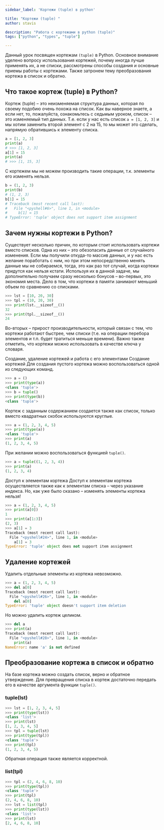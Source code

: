 ```yaml
---
sidebar_label: 'Кортежи (tuple) в python'

title: "Кортежи (tuple) "
author: stavis

description: "Работа с кортежами в python (tuple)"
tags: ["python", "types", "tuple"]

---
```

Данный урок посвящен кортежам `(tuple)` в Python. Основное внимание уделено вопросу использования кортежей, почему иногда лучше применять их, а не списки, рассмотрены способы создания и основные приемы работы с кортежами. Также затронем тему преобразования кортежа в список и обратно.

## Что такое кортеж (tuple) в Python?

Кортеж (tuple) – это неизменяемая структура данных, которая по своему подобию очень похожа на список. Как вы наверное знаете, а если нет, то, пожалуйста, ознакомьтесь с седьмым уроком, список – это изменяемый тип данных. Т.е. если у нас есть список `a = [1, 2, 3]` и мы хотим заменить второй элемент с 2 на 15, то мы может это сделать, напрямую обратившись к элементу списка.

```python
a = [1, 2, 3]
print(a)
# >>> [1, 2, 3]
a[1] = 15
print(a)
# >>> [1, 15, 3]
```

С кортежем мы не можем производить такие операции, т.к. элементы его изменять нельзя.

```python
b = (1, 2, 3)
print(b)
# (1, 2, 3)
b[1] = 15
# Traceback (most recent call last):
#   File "<pyshell#6>", line 1, in <module>
#     b[1] = 15
# TypeError: 'tuple' object does not support item assignment
```

## Зачем нужны кортежи в Python?

Существует несколько причин, по которым стоит использовать кортежи вместо списков. Одна из них – это обезопасить данные от случайного изменения. Если мы получили откуда-то массив данных, и у нас есть желание поработать с ним, но при этом непосредственно менять данные мы не собираемся, тогда, это как раз тот случай, когда кортежи придутся как нельзя кстати. Используя их в данной задаче, мы дополнительно получаем сразу несколько бонусов – во-первых, это экономия места. Дело в том, что кортежи в памяти занимают меньший объем по сравнению со списками.

```python
>>> lst = [10, 20, 30]
>>> tpl = (10, 20, 30)
>>> print(lst.__sizeof__())
32
>>> print(tpl.__sizeof__())
24
```

Во-вторых – прирост производительности, который связан с тем, что кортежи работают быстрее, чем списки (т.е. на операции перебора элементов и т.п. будет тратиться меньше времени). Важно также отметить, что кортежи можно использовать в качестве ключа у словаря.

Создание, удаление кортежей и работа с его элементами
Создание кортежей
Для создания пустого кортежа можно воспользоваться одной из следующих команд.

```python
>>> a = ()
>>> print(type(a))
<class 'tuple'>
>>> b = tuple()
>>> print(type(b))
<class 'tuple'>
```

Кортеж с заданным содержанием создается также как список, только вместо квадратных скобок используются круглые.

```python
>>> a = (1, 2, 3, 4, 5)
>>> print(type(a))
<class 'tuple'>
>>> print(a)
(1, 2, 3, 4, 5)
```

При желании можно воспользоваться функцией `tuple()`.

```python
>>> a = tuple((1, 2, 3, 4))
>>> print(a)
(1, 2, 3, 4)
```

Доступ к элементам кортежа
Доступ к элементам кортежа осуществляется также как к элементам списка – через указание индекса. Но, как уже было сказано – изменять элементы кортежа нельзя!

```python
>>> a = (1, 2, 3, 4, 5)
>>> print(a[0])
1
>>> print(a[1:3])
(2, 3)
>>> a[1] = 3
Traceback (most recent call last):
  File "<pyshell#24>", line 1, in <module>
    a[1] = 3
TypeError: 'tuple' object does not support item assignment
```

## Удаление кортежей

Удалить отдельные элементы из кортежа невозможно.

```python
>>> a = (1, 2, 3, 4, 5)
>>> del a[0]
Traceback (most recent call last):
  File "<pyshell#26>", line 1, in <module>
    del a[0]
TypeError: 'tuple' object doesn't support item deletion
```

Но можно удалить кортеж целиком.

```python
>>> del a
>>> print(a)
Traceback (most recent call last):
  File "<pyshell#28>", line 1, in <module>
    print(a)
NameError: name 'a' is not defined
```

## Преобразование кортежа в список и обратно

На базе кортежа можно создать список, верно и обратное утверждение. Для превращения списка в кортеж достаточно передать его в качестве аргумента функции `tuple()`.

### tuple(lst)

```python
>>> lst = [1, 2, 3, 4, 5]
>>> print(type(lst))
<class 'list'>
>>> print(lst)
[1, 2, 3, 4, 5]
>>> tpl = tuple(lst)
>>> print(type(tpl))
<class 'tuple'>
>>> print(tpl)
(1, 2, 3, 4, 5)
```

Обратная операция также является корректной.

### list(tpl)

```python
>>> tpl = (2, 4, 6, 8, 10)
>>> print(type(tpl))
<class 'tuple'>
>>> print(tpl)
(2, 4, 6, 8, 10)
>>> lst = list(tpl)
>>> print(type(lst))
<class 'list'>
>>> print(lst)
[2, 4, 6, 8, 10]
```